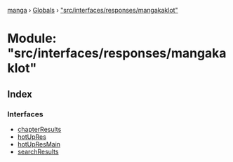 [manga](../README.md) › [Globals](../globals.md) › ["src/interfaces/responses/mangakaklot"](_src_interfaces_responses_mangakaklot_.md)

# Module: "src/interfaces/responses/mangakaklot"

## Index

### Interfaces

* [chapterResults](../interfaces/_src_interfaces_responses_mangakaklot_.chapterresults.md)
* [hotUpRes](../interfaces/_src_interfaces_responses_mangakaklot_.hotupres.md)
* [hotUpResMain](../interfaces/_src_interfaces_responses_mangakaklot_.hotupresmain.md)
* [searchResults](../interfaces/_src_interfaces_responses_mangakaklot_.searchresults.md)
